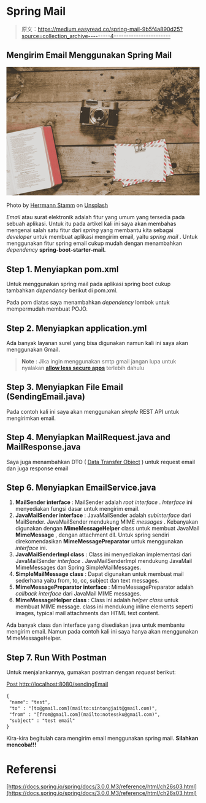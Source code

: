 # Spring Mail

> 原文：<https://medium.easyread.co/spring-mail-9b5f4a890d25?source=collection_archive---------4----------------------->

## Mengirim Email Menggunakan Spring Mail

![](img/90d3b8f3d3e12744bae0f6d63ab102a1.png)

Photo by [Herrmann Stamm](https://unsplash.com/photos/fgxLd58HdF4?utm_source=unsplash&utm_medium=referral&utm_content=creditCopyText) on [Unsplash](https://unsplash.com/?utm_source=unsplash&utm_medium=referral&utm_content=creditCopyText)

*Email* atau surat elektronik adalah fitur yang umum yang tersedia pada sebuah aplikasi. Untuk itu pada artikel kali ini saya akan membahas mengenai salah satu fitur dari *spring* yang membantu kita sebagai *developer* untuk membuat aplikasi mengirim email, yaitu *spring mail* . Untuk menggunakan fitur spring email cukup mudah dengan menambahkan *dependency* **spring-boot-starter-mail.**

## **Step 1\. Menyiapkan pom.xml**

Untuk menggunakan spring mail pada aplikasi spring boot cukup tambahkan *dependency* berikut di pom.xml.

Pada pom diatas saya menambahkan *dependency* lombok untuk mempermudah membuat POJO.

## **Step 2\. Menyiapkan application.yml**

Ada banyak layanan surel yang bisa digunakan namun kali ini saya akan menggunakan Gmail.

> **Note** : Jika ingin menggunakan smtp gmail jangan lupa untuk nyalakan [**allow less secure apps**](https://myaccount.google.com/lesssecureapps) terlebih dahulu

## **Step 3\. Menyiapkan File Email (SendingEmail.java)**

Pada contoh kali ini saya akan menggunakan *simple* REST API untuk mengirimkan email.

## **Step 4\. Menyiapkan MailRequest.java and MailResponse.java**

Saya juga menambahkan DTO ( [Data Transfer Object](https://martinfowler.com/eaaCatalog/dataTransferObject.html) ) untuk request email dan juga response email

## **Step 6\. Menyiapkan EmailService.java**

1.  **MailSender interface** : MailSender adalah *root* *interface* . *Interface* ini menyediakan fungsi dasar untuk mengirim email.
2.  **JavaMailSender interface** : JavaMailSender adalah *subinterface* dari MailSender. JavaMailSender mendukung MIME *messages* . Kebanyakan digunakan dengan **MimeMessageHelper** class untuk membuat JavaMail **MimeMessage** , dengan attachment dll. Untuk spring sendiri direkomendasikan **MimeMessagePreparator** untuk menggunakan *interface* ini.
3.  **JavaMailSenderImpl class** : Class ini menyediakan implementasi dari JavaMailSender *interface* . JavaMailSenderImpl mendukung JavaMail MimeMessages dan Spring SimpleMailMessages.
4.  **SimpleMailMessage class** : Dapat digunakan untuk membuat mail sederhana yaitu from, to, cc, subject dan text messages.
5.  **MimeMessagePreparator interface** : MimeMessagePreparator adalah *callback* *interface* dari JavaMail MIME messages.
6.  **MimeMessageHelper class** : Class ini adalah *helper* *class* untuk membuat MIME message. class ini mendukung inline elements seperti images, typical mail attachments dan HTML text content.

Ada banyak class dan interface yang disediakan java untuk membantu mengirim email. Namun pada contoh kali ini saya hanya akan menggunakan MimeMessageHelper.

## **Step 7\. Run With Postman**

Untuk menjalankannya, gumakan postman dengan *request* berikut:

[Post http://localhost:8080/sendingEmail](http://localhost:8080/sendingEmail)

```
{
 "name": "test",
 "to" : "[to@gmail.com](mailto:sintongjait@gmail.com)",
 "from" : "[from@gmail.com](mailto:notessku@gmail.com)",
 "subject" : "test email"
}
```

Kira-kira begitulah cara mengirim email menggunakan spring mail. **Silahkan mencoba!!!**

# **Referensi**

[https://docs.spring.io/spring/docs/3.0.0.M3/reference/html/ch26s03.html](https://docs.spring.io/spring/docs/3.0.0.M3/reference/html/ch26s03.html)